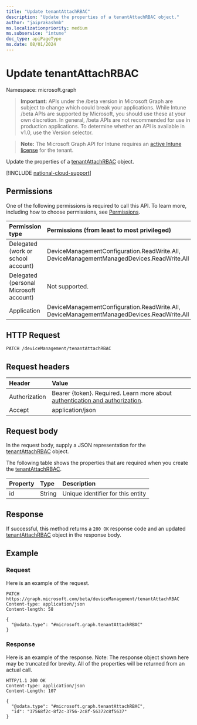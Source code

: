 ```yaml
---
title: "Update tenantAttachRBAC"
description: "Update the properties of a tenantAttachRBAC object."
author: "jaiprakashmb"
ms.localizationpriority: medium
ms.subservice: "intune"
doc_type: apiPageType
ms.date: 08/01/2024
---
```


# Update tenantAttachRBAC

Namespace: microsoft.graph

> **Important:** APIs under the /beta version in Microsoft Graph are subject to change which could break your applications. While Intune /beta APIs are supported by Microsoft, you should use these at your own discretion. In general, /beta APIs are not recommended for use in production applications. To determine whether an API is available in v1.0, use the Version selector.

> **Note:** The Microsoft Graph API for Intune requires an [active Intune license](https://go.microsoft.com/fwlink/?linkid=839381) for the tenant.

Update the properties of a [tenantAttachRBAC](../resources/intune-devices-tenantattachrbac.md) object.

[!INCLUDE [national-cloud-support](../../includes/all-clouds.md)]

## Permissions
One of the following permissions is required to call this API. To learn more, including how to choose permissions, see [Permissions](/graph/permissions-reference).

|Permission type|Permissions (from least to most privileged)|
|:---|:---|
|Delegated (work or school account)|DeviceManagementConfiguration.ReadWrite.All, DeviceManagementManagedDevices.ReadWrite.All|
|Delegated (personal Microsoft account)|Not supported.|
|Application|DeviceManagementConfiguration.ReadWrite.All, DeviceManagementManagedDevices.ReadWrite.All|

## HTTP Request
<!-- {
  "blockType": "ignored"
}
-->
``` http
PATCH /deviceManagement/tenantAttachRBAC
```

## Request headers
|Header|Value|
|:---|:---|
|Authorization|Bearer {token}. Required. Learn more about [authentication and authorization](/graph/auth/auth-concepts).|
|Accept|application/json|

## Request body
In the request body, supply a JSON representation for the [tenantAttachRBAC](../resources/intune-devices-tenantattachrbac.md) object.

The following table shows the properties that are required when you create the [tenantAttachRBAC](../resources/intune-devices-tenantattachrbac.md).

|Property|Type|Description|
|:---|:---|:---|
|id|String|Unique identifier for this entity|



## Response
If successful, this method returns a `200 OK` response code and an updated [tenantAttachRBAC](../resources/intune-devices-tenantattachrbac.md) object in the response body.

## Example

### Request
Here is an example of the request.
``` http
PATCH https://graph.microsoft.com/beta/deviceManagement/tenantAttachRBAC
Content-type: application/json
Content-length: 58

{
  "@odata.type": "#microsoft.graph.tenantAttachRBAC"
}
```

### Response
Here is an example of the response. Note: The response object shown here may be truncated for brevity. All of the properties will be returned from an actual call.
``` http
HTTP/1.1 200 OK
Content-Type: application/json
Content-Length: 107

{
  "@odata.type": "#microsoft.graph.tenantAttachRBAC",
  "id": "37568f2c-8f2c-3756-2c8f-56372c8f5637"
}
```
